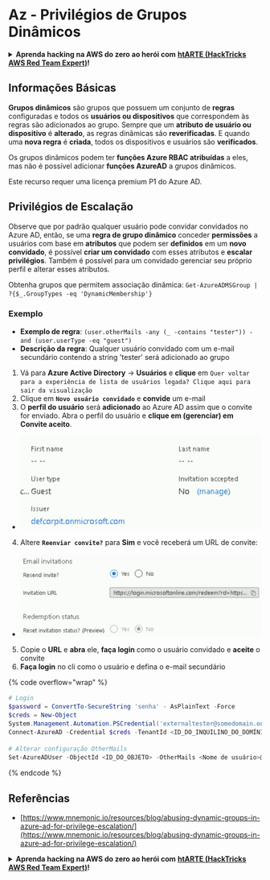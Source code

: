 # Az - Privilégios de Grupos Dinâmicos

<details>

<summary><strong>Aprenda hacking na AWS do zero ao herói com</strong> <a href="https://training.hacktricks.xyz/courses/arte"><strong>htARTE (HackTricks AWS Red Team Expert)</strong></a><strong>!</strong></summary>

Outras formas de apoiar o HackTricks:

* Se você deseja ver sua **empresa anunciada no HackTricks** ou **baixar o HackTricks em PDF**, verifique os [**PLANOS DE ASSINATURA**](https://github.com/sponsors/carlospolop)!
* Adquira o [**swag oficial PEASS & HackTricks**](https://peass.creator-spring.com)
* Descubra [**A Família PEASS**](https://opensea.io/collection/the-peass-family), nossa coleção exclusiva de [**NFTs**](https://opensea.io/collection/the-peass-family)
* **Junte-se ao** 💬 [**grupo Discord**](https://discord.gg/hRep4RUj7f) ou ao [**grupo telegram**](https://t.me/peass) ou **siga-nos** no **Twitter** 🐦 [**@hacktricks_live**](https://twitter.com/hacktricks_live)**.**
* **Compartilhe seus truques de hacking enviando PRs para os** [**HackTricks**](https://github.com/carlospolop/hacktricks) e [**HackTricks Cloud**](https://github.com/carlospolop/hacktricks-cloud) repositórios do github.

</details>

## Informações Básicas

**Grupos dinâmicos** são grupos que possuem um conjunto de **regras** configuradas e todos os **usuários ou dispositivos** que correspondem às regras são adicionados ao grupo. Sempre que um **atributo de usuário ou dispositivo** é **alterado**, as regras dinâmicas são **reverificadas**. E quando uma **nova regra** é **criada**, todos os dispositivos e usuários são **verificados**.

Os grupos dinâmicos podem ter **funções Azure RBAC atribuídas** a eles, mas não é possível adicionar **funções AzureAD** a grupos dinâmicos.

Este recurso requer uma licença premium P1 do Azure AD.

## Privilégios de Escalação

Observe que por padrão qualquer usuário pode convidar convidados no Azure AD, então, se uma **regra de grupo dinâmico** conceder **permissões** a usuários com base em **atributos** que podem ser **definidos** em um **novo convidado**, é possível **criar um convidado** com esses atributos e **escalar privilégios**. Também é possível para um convidado gerenciar seu próprio perfil e alterar esses atributos.

Obtenha grupos que permitem associação dinâmica: `Get-AzureADMSGroup | ?{$_.GroupTypes -eq 'DynamicMembership'}`

### Exemplo

* **Exemplo de regra**: `(user.otherMails -any (_ -contains "tester")) -and (user.userType -eq "guest")`
* **Descrição da regra**: Qualquer usuário convidado com um e-mail secundário contendo a string 'tester' será adicionado ao grupo

1. Vá para **Azure Active Directory** -> **Usuários** e **clique** em `Quer voltar para a experiência de lista de usuários legada? Clique aqui para sair da visualização`
2. Clique em **`Novo usuário convidado`** e **convide** um e-mail
3. O **perfil do usuário** será **adicionado** ao Azure AD assim que o convite for enviado. Abra o perfil do usuário e **clique em (gerenciar) em Convite aceito**.
* ![](<../../../.gitbook/assets/image (87) (1).png>)
4. Altere **`Reenviar convite?`** para **Sim** e você receberá um URL de convite:
* ![](<../../../.gitbook/assets/image (11) (1) (2) (1).png>)
5. Copie o **URL** e **abra** ele, **faça login** como o usuário convidado e **aceite** o convite
6.  **Faça login** no cli como o usuário e defina o e-mail secundário

{% code overflow="wrap" %}
```powershell
# Login
$password = ConvertTo-SecureString 'senha' - AsPlainText -Force
$creds = New-Object
System.Management.Automation.PSCredential('externaltester@somedomain.onmicrosoft.com', $Password)
Connect-AzureAD -Credential $creds -TenantId <ID_DO_INQUILINO_DO_DOMÍNIO_ATAQUE>

# Alterar configuração OtherMails
Set-AzureADUser -ObjectId <ID_DO_OBJETO> -OtherMails <Nome de usuário>@<NOME_DO_INQUILINO>.onmicrosoft.com -Verbose
```
{% endcode %}

## Referências

* [https://www.mnemonic.io/resources/blog/abusing-dynamic-groups-in-azure-ad-for-privilege-escalation/](https://www.mnemonic.io/resources/blog/abusing-dynamic-groups-in-azure-ad-for-privilege-escalation/)

<details>

<summary><strong>Aprenda hacking na AWS do zero ao herói com</strong> <a href="https://training.hacktricks.xyz/courses/arte"><strong>htARTE (HackTricks AWS Red Team Expert)</strong></a><strong>!</strong></summary>

Outras formas de apoiar o HackTricks:

* Se você deseja ver sua **empresa anunciada no HackTricks** ou **baixar o HackTricks em PDF**, verifique os [**PLANOS DE ASSINATURA**](https://github.com/sponsors/carlospolop)!
* Adquira o [**swag oficial PEASS & HackTricks**](https://peass.creator-spring.com)
* Descubra [**A Família PEASS**](https://opensea.io/collection/the-peass-family), nossa coleção exclusiva de [**NFTs**](https://opensea.io/collection/the-peass-family)
* **Junte-se ao** 💬 [**grupo Discord**](https://discord.gg/hRep4RUj7f) ou ao [**grupo telegram**](https://t.me/peass) ou **siga-nos** no **Twitter** 🐦 [**@hacktricks_live**](https://twitter.com/hacktricks_live)**.**
* **Compartilhe seus truques de hacking enviando PRs para os** [**HackTricks**](https://github.com/carlospolop/hacktricks) e [**HackTricks Cloud**](https://github.com/carlospolop/hacktricks-cloud) repositórios do github.

</details>
